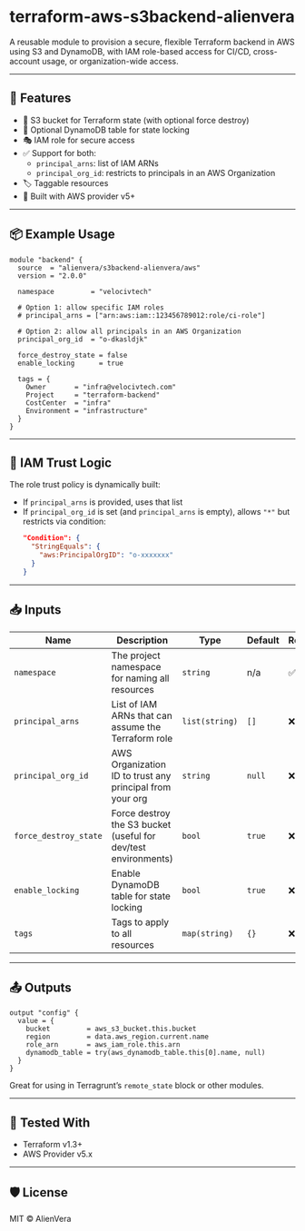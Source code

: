 
# terraform-aws-s3backend-alienvera

A reusable module to provision a secure, flexible Terraform backend in AWS using S3 and DynamoDB, with IAM role-based access for CI/CD, cross-account usage, or organization-wide access.

---

## 🚀 Features

- 💾 S3 bucket for Terraform state (with optional force destroy)
- 🔐 Optional DynamoDB table for state locking
- 🎭 IAM role for secure access 
- ✅ Support for both:
  - `principal_arns`: list of IAM ARNs
  - `principal_org_id`: restricts to principals in an AWS Organization
- 🏷️ Taggable resources
- 🧱 Built with AWS provider v5+

---

## 📦 Example Usage

```hcl
module "backend" {
  source  = "alienvera/s3backend-alienvera/aws"
  version = "2.0.0"

  namespace         = "velocivtech"

  # Option 1: allow specific IAM roles
  # principal_arns = ["arn:aws:iam::123456789012:role/ci-role"]

  # Option 2: allow all principals in an AWS Organization
  principal_org_id  = "o-dkasldjk"

  force_destroy_state = false
  enable_locking      = true

  tags = {
    Owner       = "infra@velocivtech.com"
    Project     = "terraform-backend"
    CostCenter  = "infra"
    Environment = "infrastructure"
  }
}
```

---

## 🔐 IAM Trust Logic

The role trust policy is dynamically built:
- If `principal_arns` is provided, uses that list
- If `principal_org_id` is set (and `principal_arns` is empty), allows `"*"` but restricts via condition:
  ```json
  "Condition": {
    "StringEquals": {
      "aws:PrincipalOrgID": "o-xxxxxxx"
    }
  }
  ```

---

## 📥 Inputs

| Name                  | Description                                                                 | Type           | Default         | Required |
|-----------------------|-----------------------------------------------------------------------------|----------------|------------------|----------|
| `namespace`           | The project namespace for naming all resources                             | `string`       | n/a              | ✅ Yes   |
| `principal_arns`      | List of IAM ARNs that can assume the Terraform role                         | `list(string)` | `[]`             | ❌ No    |
| `principal_org_id`    | AWS Organization ID to trust any principal from your org                    | `string`       | `null`           | ❌ No    |
| `force_destroy_state` | Force destroy the S3 bucket (useful for dev/test environments)              | `bool`         | `true`           | ❌ No    |
| `enable_locking`      | Enable DynamoDB table for state locking                                     | `bool`         | `true`           | ❌ No    |
| `tags`                | Tags to apply to all resources                                              | `map(string)`  | `{}`             | ❌ No    |

---

## 📤 Outputs

```hcl
output "config" {
  value = {
    bucket         = aws_s3_bucket.this.bucket
    region         = data.aws_region.current.name
    role_arn       = aws_iam_role.this.arn
    dynamodb_table = try(aws_dynamodb_table.this[0].name, null)
  }
}
```

Great for using in Terragrunt’s `remote_state` block or other modules.

---

## 🧪 Tested With

- Terraform v1.3+
- AWS Provider v5.x

---

## 🛡️ License

MIT © AlienVera
